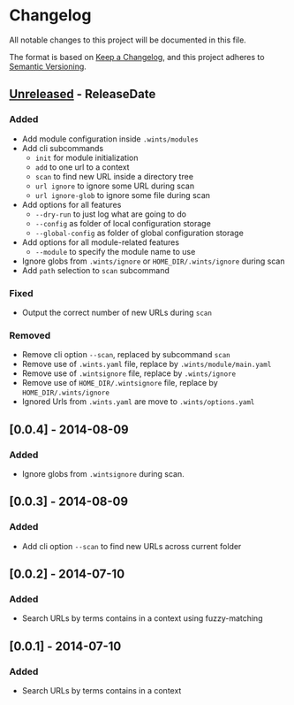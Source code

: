 # Changelog

All notable changes to this project will be documented in this file.

The format is based on [Keep a Changelog](https://keepachangelog.com/en/1.0.0/),
and this project adheres to [Semantic Versioning](https://semver.org/spec/v2.0.0.html).

<!-- next-header -->

## [Unreleased] - ReleaseDate

### Added

- Add module configuration inside `.wints/modules`
- Add cli subcommands
  - `init` for module initialization
  - `add` to one url to a context
  - `scan` to find new URL inside a directory tree
  - `url ignore` to ignore some URL during scan
  - `url ignore-glob` to ignore some file during scan
- Add options for all features
  - `--dry-run` to just log what are going to do
  - `--config` as folder of local configuration storage
  - `--global-config` as folder of global configuration storage
- Add options for all module-related features
  - `--module` to specify the module name to use
- Ignore globs from `.wints/ignore` or `HOME_DIR/.wints/ignore` during scan
- Add `path` selection to `scan` subcommand

### Fixed

- Output the correct number of new URLs during `scan`

### Removed

- Remove cli option `--scan`, replaced by subcommand `scan`
- Remove use of `.wints.yaml` file, replace by `.wints/module/main.yaml`
- Remove use of `.wintsignore` file, replace by `.wints/ignore`
- Remove use of `HOME_DIR/.wintsignore` file, replace by `HOME_DIR/.wints/ignore`
- Ignored Urls from `.wints.yaml` are move to  `.wints/options.yaml`

## [0.0.4] - 2014-08-09

### Added

- Ignore globs from `.wintsignore` during scan.

## [0.0.3] - 2014-08-09

### Added

- Add cli option `--scan` to find new URLs across current folder

## [0.0.2] - 2014-07-10

### Added

- Search URLs by terms contains in a context using fuzzy-matching

## [0.0.1] - 2014-07-10
### Added

- Search URLs by terms contains in a context

<!-- next-url -->
[unreleased]: https://github.com/rlespinasse/wints/compare/v0.0.4...HEAD
[0.4.0]: https://github.com/rlespinasse/wints/compare/v0.3.0...v0.4.0
[0.3.0]: https://github.com/rlespinasse/wints/compare/e4cc720...v0.3.0
[0.2.0]: https://github.com/rlespinasse/wints/compare/220bb7d...e4cc720
[0.1.0]: https://github.com/rlespinasse/wints/compare/9a9f24b...220bb7d
